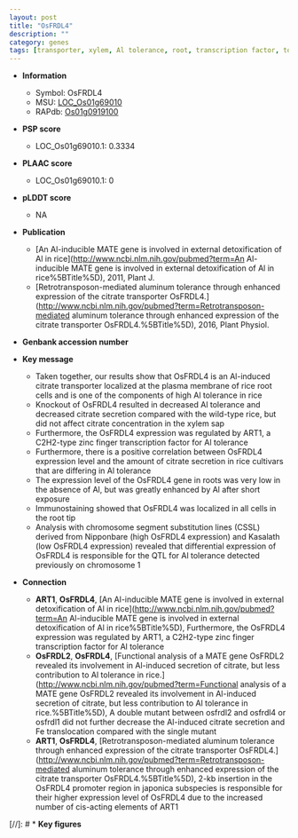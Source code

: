 ```yaml
---
layout: post
title: "OsFRDL4"
description: ""
category: genes
tags: [transporter, xylem, Al tolerance, root, transcription factor, tolerance]
---
```


* **Information**  
    + Symbol: OsFRDL4  
    + MSU: [LOC_Os01g69010](http://rice.plantbiology.msu.edu/cgi-bin/ORF_infopage.cgi?orf=LOC_Os01g69010)  
    + RAPdb: [Os01g0919100](http://rapdb.dna.affrc.go.jp/viewer/gbrowse_details/irgsp1?name=Os01g0919100)  

* **PSP score**  
    + LOC_Os01g69010.1: 0.3334 

* **PLAAC score**  
    + LOC_Os01g69010.1: 0 

* **pLDDT score**
    + NA


* **Publication**  
    + [An Al-inducible MATE gene is involved in external detoxification of Al in rice](http://www.ncbi.nlm.nih.gov/pubmed?term=An Al-inducible MATE gene is involved in external detoxification of Al in rice%5BTitle%5D), 2011, Plant J.
    + [Retrotransposon-mediated aluminum tolerance through enhanced expression of the citrate transporter OsFRDL4.](http://www.ncbi.nlm.nih.gov/pubmed?term=Retrotransposon-mediated aluminum tolerance through enhanced expression of the citrate transporter OsFRDL4.%5BTitle%5D), 2016, Plant Physiol.

* **Genbank accession number**  

* **Key message**  
    + Taken together, our results show that OsFRDL4 is an Al-induced citrate transporter localized at the plasma membrane of rice root cells and is one of the components of high Al tolerance in rice
    + Knockout of OsFRDL4 resulted in decreased Al tolerance and decreased citrate secretion compared with the wild-type rice, but did not affect citrate concentration in the xylem sap
    + Furthermore, the OsFRDL4 expression was regulated by ART1, a C2H2-type zinc finger transcription factor for Al tolerance
    + Furthermore, there is a positive correlation between OsFRDL4 expression level and the amount of citrate secretion in rice cultivars that are differing in Al tolerance
    + The expression level of the OsFRDL4 gene in roots was very low in the absence of Al, but was greatly enhanced by Al after short exposure
    + Immunostaining showed that OsFRDL4 was localized in all cells in the root tip
    + Analysis with chromosome segment substitution lines (CSSL) derived from Nipponbare (high OsFRDL4 expression) and Kasalath (low OsFRDL4 expression) revealed that differential expression of OsFRDL4 is responsible for the QTL for Al tolerance detected previously on chromosome 1

* **Connection**  
    + __ART1__, __OsFRDL4__, [An Al-inducible MATE gene is involved in external detoxification of Al in rice](http://www.ncbi.nlm.nih.gov/pubmed?term=An Al-inducible MATE gene is involved in external detoxification of Al in rice%5BTitle%5D), Furthermore, the OsFRDL4 expression was regulated by ART1, a C2H2-type zinc finger transcription factor for Al tolerance
    + __OsFRDL2__, __OsFRDL4__, [Functional analysis of a MATE gene OsFRDL2 revealed its involvement in Al-induced secretion of citrate, but less contribution to Al tolerance in rice.](http://www.ncbi.nlm.nih.gov/pubmed?term=Functional analysis of a MATE gene OsFRDL2 revealed its involvement in Al-induced secretion of citrate, but less contribution to Al tolerance in rice.%5BTitle%5D), A double mutant between osfrdl2 and osfrdl4 or osfrdl1 did not further decrease the Al-induced citrate secretion and Fe translocation compared with the single mutant
    + __ART1__, __OsFRDL4__, [Retrotransposon-mediated aluminum tolerance through enhanced expression of the citrate transporter OsFRDL4.](http://www.ncbi.nlm.nih.gov/pubmed?term=Retrotransposon-mediated aluminum tolerance through enhanced expression of the citrate transporter OsFRDL4.%5BTitle%5D), 2-kb insertion in the OsFRDL4 promoter region in japonica subspecies is responsible for their higher expression level of OsFRDL4 due to the increased number of cis-acting elements of ART1

[//]: # * **Key figures**  


